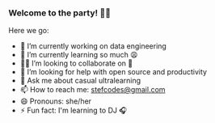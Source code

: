 ### Welcome to the party! 👋🏾


Here we go:

- 🔭 I’m currently working on data engineering 
- 🌱 I’m currently learning so much 😩
- 👯‍♀️ I’m looking to collaborate on 🎼
- 🤔 I’m looking for help with open source and productivity
- 💬 Ask me about casual ultralearning
- 📫 How to reach me: stefcodes@gmail.com
- 😄 Pronouns: she/her
- ⚡ Fun fact: I'm learning to DJ 🎧


